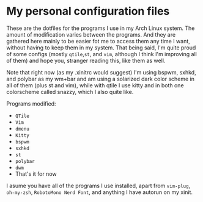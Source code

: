 # My personal configuration files

These are the dotfiles for the programs I use in my Arch Linux system. The
amount of modification varies between the programs. And they are gathered here
mainly to be easier fot me to access them any time I want, without having to
keep them in my system. That being said, I'm quite proud of some configs
(mostly ```qtile```,```st```, and ```vim```, although I think I'm improving
all of them) and hope you, stranger reading this, like them as well.

Note that right now (as my .xinitrc would suggest) I'm using bspwm, sxhkd,
and polybar as my wm+bar and am using a solarized dark color scheme in all of
them (plus st and vim), while with qtile I use kitty and in both one
colorscheme called snazzy, which I also quite like.

Programs modified:
+ ```QTile```
+ ```Vim```
+ ```dmenu```
+ ```Kitty```
+ ```bspwm```
+ ```sxhkd```
+ ```st```
+ ```polybar```
+ ```dwm```
+ That's it for now

I asume you have all of the programs I use installed, apart from
```vim-plug```, ```oh-my-zsh```, ```RobotoMono Nerd Font```, and anything I have autorun on my xinit.
